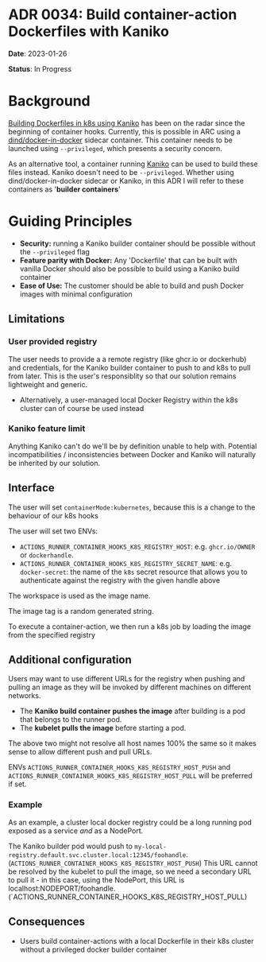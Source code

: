 # ADR 0034: Build container-action Dockerfiles with Kaniko

**Date**: 2023-01-26

**Status**: In Progress

# Background

[Building Dockerfiles in k8s using Kaniko](https://github.com/actions/runner-container-hooks/issues/23) has been on the radar since the beginning of container hooks.
Currently, this is possible in ARC using a [dind/docker-in-docker](https://github.com/actions-runner-controller/actions-runner-controller/blob/master/runner/actions-runner-dind.dockerfile) sidecar container.
This container needs to be launched using `--privileged`, which presents a security concern.

As an alternative tool, a container running [Kaniko](https://github.com/GoogleContainerTools/kaniko) can be used to build these files instead.
Kaniko doesn't need to be `--privileged`.
Whether using dind/docker-in-docker sidecar or Kaniko, in this ADR I will refer to these containers as '**builder containers**'

# Guiding Principles
- **Security:** running a Kaniko builder container should be possible without the `--privileged` flag
- **Feature parity with Docker:** Any 'Dockerfile' that can be built with vanilla Docker should also be possible to build using a Kaniko build container
- **Ease of Use:** The customer should be able to build and push Docker images with minimal configuration

## Limitations

### User provided registry
The user needs to provide a a remote registry (like ghcr.io or dockerhub) and credentials, for the Kaniko builder container to push to and k8s to pull from later. This is the user's responsiblity so that our solution remains lightweight and generic.
- Alternatively, a user-managed local Docker Registry within the k8s cluster can of course be used instead

### Kaniko feature limit
Anything Kaniko can't do we'll be by definition unable to help with. Potential incompatibilities / inconsistencies between Docker and Kaniko will naturally be inherited by our solution.

## Interface
The user will set `containerMode:kubernetes`, because this is a change to the behaviour of our k8s hooks

The user will set two ENVs:
- `ACTIONS_RUNNER_CONTAINER_HOOKS_K8S_REGISTRY_HOST`: e.g. `ghcr.io/OWNER` or `dockerhandle`.
- `ACTIONS_RUNNER_CONTAINER_HOOKS_K8S_REGISTRY_SECRET_NAME`: e.g. `docker-secret`: the name of the `k8s` secret resource that allows you to authenticate against the registry with the given handle above 

The workspace is used as the image name.

The image tag is a random generated string.

To execute a container-action, we then run a k8s job by loading the image from the specified registry

## Additional configuration

Users may want to use different URLs for the registry when pushing and pulling an image as they will be invoked by different machines on different networks.

- The **Kaniko build container pushes the image** after building is a pod that belongs to the runner pod.
- The **kubelet pulls the image** before starting a pod.

The above two might not resolve all host names 100% the same so it makes sense to allow different push and pull URLs.

ENVs `ACTIONS_RUNNER_CONTAINER_HOOKS_K8S_REGISTRY_HOST_PUSH` and `ACTIONS_RUNNER_CONTAINER_HOOKS_K8S_REGISTRY_HOST_PULL` will be preferred if set. 

### Example

As an example, a cluster local docker registry could be a long running pod exposed as a service _and_ as a NodePort.

The Kaniko builder pod would push to `my-local-registry.default.svc.cluster.local:12345/foohandle`. (`ACTIONS_RUNNER_CONTAINER_HOOKS_K8S_REGISTRY_HOST_PUSH`)
This URL cannot be resolved by the kubelet to pull the image, so we need a secondary URL to pull it - in this case, using the NodePort, this URL is localhost:NODEPORT/foohandle. (`ACTIONS_RUNNER_CONTAINER_HOOKS_K8S_REGISTRY_HOST_PULL)


## Consequences
- Users build container-actions with a local Dockerfile in their k8s cluster without a privileged docker builder container
